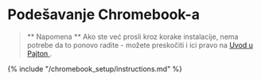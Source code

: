 # Podešavanje Chromebook-a

> ** Napomena ** Ako ste već prosli kroz korake instalacije, nema potrebe da to ponovo radite - možete preskočiti i ici pravo na [ Uvod u Pajton ](../python_introduction/README.md).

{% include "/chromebook_setup/instructions.md" %}
